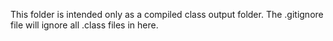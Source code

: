 This folder is intended only as a compiled class output folder. The .gitignore file will ignore all .class files in here.